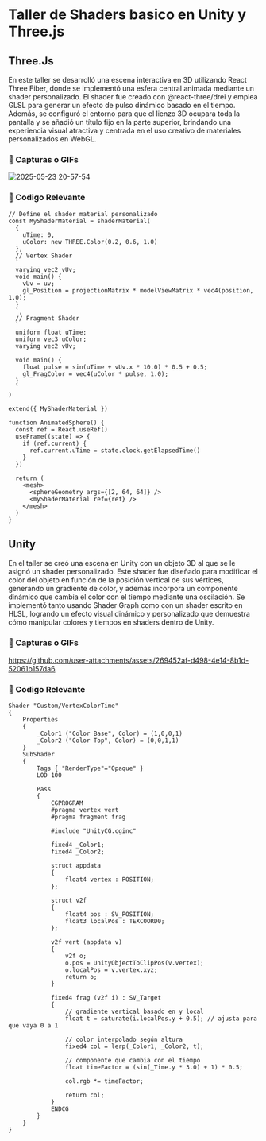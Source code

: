 # Taller de Shaders basico en Unity y Three.js

## Three.Js

En este taller se desarrolló una escena interactiva en 3D utilizando React Three Fiber, donde se implementó una esfera central animada mediante un shader personalizado. El shader fue creado con @react-three/drei y emplea GLSL para generar un efecto de pulso dinámico basado en el tiempo. Además, se configuró el entorno para que el lienzo 3D ocupara toda la pantalla y se añadió un título fijo en la parte superior, brindando una experiencia visual atractiva y centrada en el uso creativo de materiales personalizados en WebGL.

### 📸 Capturas o GIFs
![2025-05-23 20-57-54](https://github.com/user-attachments/assets/2f52dd1e-1012-427a-bcaa-db68d606ec53)


### 🎯 Codigo Relevante

    // Define el shader material personalizado
    const MyShaderMaterial = shaderMaterial(
      {
        uTime: 0,
        uColor: new THREE.Color(0.2, 0.6, 1.0)
      },
      // Vertex Shader
      `
      varying vec2 vUv;
      void main() {
        vUv = uv;
        gl_Position = projectionMatrix * modelViewMatrix * vec4(position, 1.0);
      }
      `,
      // Fragment Shader
      `
      uniform float uTime;
      uniform vec3 uColor;
      varying vec2 vUv;
    
      void main() {
        float pulse = sin(uTime + vUv.x * 10.0) * 0.5 + 0.5;
        gl_FragColor = vec4(uColor * pulse, 1.0);
      }
      `
    )
    
    extend({ MyShaderMaterial })
    
    function AnimatedSphere() {
      const ref = React.useRef()
      useFrame((state) => {
        if (ref.current) {
          ref.current.uTime = state.clock.getElapsedTime()
        }
      })
    
      return (
        <mesh>
          <sphereGeometry args={[2, 64, 64]} />
          <myShaderMaterial ref={ref} />
        </mesh>
      )
    }

## Unity
En el taller se creó una escena en Unity con un objeto 3D al que se le asignó un shader personalizado. Este shader fue diseñado para modificar el color del objeto en función de la posición vertical de sus vértices, generando un gradiente de color, y además incorpora un componente dinámico que cambia el color con el tiempo mediante una oscilación. Se implementó tanto usando Shader Graph como con un shader escrito en HLSL, logrando un efecto visual dinámico y personalizado que demuestra cómo manipular colores y tiempos en shaders dentro de Unity.

### 📸 Capturas o GIFs
https://github.com/user-attachments/assets/269452af-d498-4e14-8b1d-52061b157da6


### 🎯 Codigo Relevante
    Shader "Custom/VertexColorTime"
    {
        Properties
        {
            _Color1 ("Color Base", Color) = (1,0,0,1)
            _Color2 ("Color Top", Color) = (0,0,1,1)
        }
        SubShader
        {
            Tags { "RenderType"="Opaque" }
            LOD 100
    
            Pass
            {
                CGPROGRAM
                #pragma vertex vert
                #pragma fragment frag
    
                #include "UnityCG.cginc"
    
                fixed4 _Color1;
                fixed4 _Color2;
    
                struct appdata
                {
                    float4 vertex : POSITION;
                };
    
                struct v2f
                {
                    float4 pos : SV_POSITION;
                    float3 localPos : TEXCOORD0;
                };
    
                v2f vert (appdata v)
                {
                    v2f o;
                    o.pos = UnityObjectToClipPos(v.vertex);
                    o.localPos = v.vertex.xyz;
                    return o;
                }
    
                fixed4 frag (v2f i) : SV_Target
                {
                    // gradiente vertical basado en y local
                    float t = saturate(i.localPos.y + 0.5); // ajusta para que vaya 0 a 1
    
                    // color interpolado según altura
                    fixed4 col = lerp(_Color1, _Color2, t);
    
                    // componente que cambia con el tiempo
                    float timeFactor = (sin(_Time.y * 3.0) + 1) * 0.5;
    
                    col.rgb *= timeFactor;
    
                    return col;
                }
                ENDCG
            }
        }
    }
